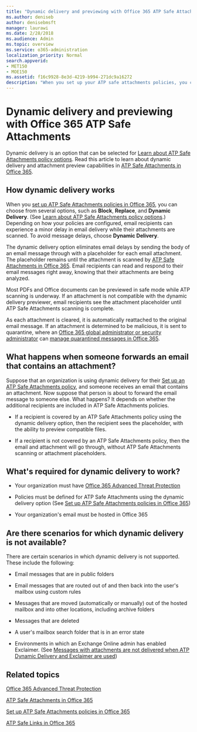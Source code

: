 ```yaml
---
title: "Dynamic delivery and previewing with Office 365 ATP Safe Attachments"
ms.author: deniseb
author: denisebmsft
manager: laurawi
ms.date: 2/28/2018
ms.audience: Admin
ms.topic: overview
ms.service: o365-administration
localization_priority: Normal
search.appverid:
- MET150
- MOE150
ms.assetid: f16c9928-8e3d-4219-b994-271dc9a16272
description: "When you set up your ATP safe attachments policies, you choose Dynamic Delivery to avoid message delays and enable people to preview attachments that are being scanned."
---
```


# Dynamic delivery and previewing with Office 365 ATP Safe Attachments

Dynamic delivery is an option that can be selected for [Learn about ATP Safe Attachments policy options](set-up-atp-safe-attachments-policies.md#policyoptions). Read this article to learn about dynamic delivery and attachment preview capabilities in [ATP Safe Attachments in Office 365](atp-safe-attachments.md).
  
## How dynamic delivery works

When you [set up ATP Safe Attachments policies in Office 365](set-up-atp-safe-attachments-policies.md), you can choose from several options, such as **Block**, **Replace**, and **Dynamic Delivery**. (See [Learn about ATP Safe Attachments policy options](set-up-atp-safe-attachments-policies.md#policyoptions).) Depending on how your policies are configured, email recipients can experience a minor delay in email delivery while their attachments are scanned. To avoid message delays, choose **Dynamic Delivery**.
  
The dynamic delivery option eliminates email delays by sending the body of an email message through with a placeholder for each email attachment. The placeholder remains until the attachment is scanned by [ATP Safe Attachments in Office 365](atp-safe-attachments.md). Email recipients can read and respond to their email messages right away, knowing that their attachments are being analyzed.
  
Most PDFs and Office documents can be previewed in safe mode while ATP scanning is underway. If an attachment is not compatible with the dynamic delivery previewer, email recipients see the attachment placeholder until ATP Safe Attachments scanning is complete.
  
As each attachment is cleared, it is automatically reattached to the original email message. If an attachment is determined to be malicious, it is sent to quarantine, where an [Office 365 global administrator or security administrator](permissions-in-the-security-and-compliance-center.md) can [manage quarantined messages in Office 365](manage-quarantined-messages-and-files.md).
  
## What happens when someone forwards an email that contains an attachment?

Suppose that an organization is using dynamic delivery for their [Set up an ATP Safe Attachments policy](set-up-atp-safe-attachments-policies.md#setpolicy), and someone receives an email that contains an attachment. Now suppose that person is about to forward the email message to someone else. What happens? It depends on whether the additional recipients are included in ATP Safe Attachments policies.
  
- If a recipient is covered by an ATP Safe Attachments policy using the dynamic delivery option, then the recipient sees the placeholder, with the ability to preview compatible files.
    
- If a recipient is not covered by an ATP Safe Attachments policy, then the email and attachment will go through, without ATP Safe Attachments scanning or attachment placeholders.
    
## What's required for dynamic delivery to work?

- Your organization must have [Office 365 Advanced Threat Protection](office-365-atp.md)
    
- Policies must be defined for ATP Safe Attachments using the dynamic delivery option (See [Set up ATP Safe Attachments policies in Office 365](set-up-atp-safe-attachments-policies.md))
    
- Your organization's email must be hosted in Office 365
    
## Are there scenarios for which dynamic delivery is not available?

There are certain scenarios in which dynamic delivery is not supported. These include the following:
  
- Email messages that are in public folders
    
- Email messages that are routed out of and then back into the user's mailbox using custom rules
    
- Messages that are moved (automatically or manually) out of the hosted mailbox and into other locations, including archive folders
    
- Messages that are deleted
    
- A user's mailbox search folder that is in an error state
    
- Environments in which an Exchange Online admin has enabled Exclaimer. (See [Messages with attachments are not delivered when ATP Dynamic Delivery and Exclaimer are used](https://support.microsoft.com/en-us/help/4014438/messages-with-attachments-are-not-delivered-when-atp-dynamic-delivery))
    
## Related topics

[Office 365 Advanced Threat Protection](office-365-atp.md)
  
[ATP Safe Attachments in Office 365](atp-safe-attachments.md)
  
[Set up ATP Safe Attachments policies in Office 365](set-up-atp-safe-attachments-policies.md)
  
[ATP Safe Links in Office 365](atp-safe-links.md)
  

